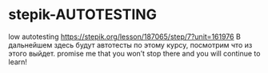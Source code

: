 # stepik-AUTOTESTING
low autotesting
https://stepik.org/lesson/187065/step/7?unit=161976
В дальнейшем здесь будут автотесты по этому курсу, посмотрим что из этого выйдет.
promise me that you won’t stop there and you will continue to learn!

